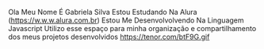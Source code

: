 Ola Meu Nome É Gabriela Silva
Estou Estudando Na Alura (https://w.w.w.alura.com.br) 
Estou Me Desenvolvolvendo Na Linguagem Javascript 
Utilizo esse espaço para minha organização e compartilhamento dos meus projetos desenvolvidos 
https://tenor.com/btF9G.gif
